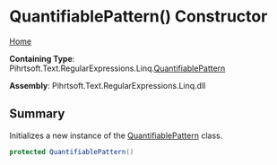 # QuantifiablePattern\(\) Constructor

[Home](../../../../../../README.md)

**Containing Type**: Pihrtsoft\.Text\.RegularExpressions\.Linq\.[QuantifiablePattern](../README.md)

**Assembly**: Pihrtsoft\.Text\.RegularExpressions\.Linq\.dll

## Summary

Initializes a new instance of the [QuantifiablePattern](../README.md) class\.

```csharp
protected QuantifiablePattern()
```

